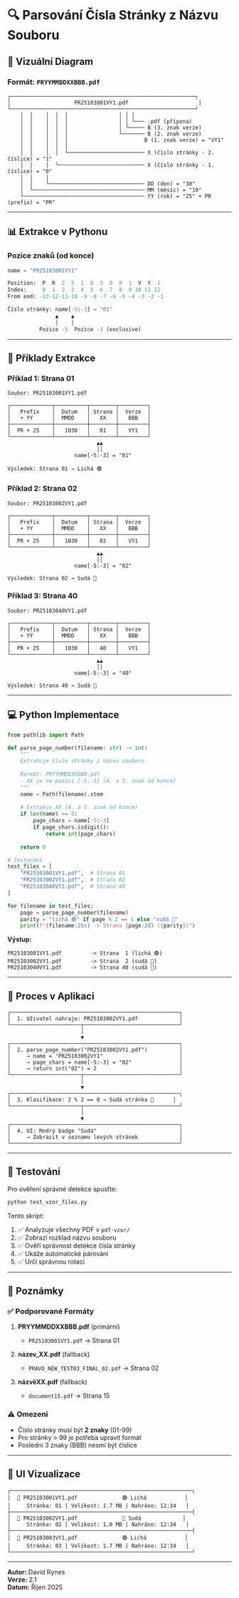 # 🔍 Parsování Čísla Stránky z Názvu Souboru

## 📐 Vizuální Diagram

### Formát: `PRYYMMDDXXBBB.pdf`

```
┌──────────────────────────────────────────────────────────┐
│                    PR25103001VY1.pdf                      │
└──────────────────────────────────────────────────────────┘
    │  │    │  │  │                │ │ │
    │  │    │  │  │                │ │ └─── .pdf (přípona)
    │  │    │  │  │                │ └───── B (3. znak verze)
    │  │    │  │  │                └─────── B (2. znak verze)
    │  │    │  │  │                        B (1. znak verze) = "VY1"
    │  │    │  │  │
    │  │    │  │  └──────────────────────── X (číslo stránky - 2. číslice) = "1"
    │  │    │  └─────────────────────────── X (číslo stránky - 1. číslice) = "0"
    │  │    │
    │  │    └────────────────────────────── DD (den) = "30"
    │  └─────────────────────────────────── MM (měsíc) = "10"
    └────────────────────────────────────── YY (rok) = "25" + PR (prefix) = "PR"
```

---

## 📊 Extrakce v Pythonu

### Pozice znaků (od konce)

```python
name = "PR25103001VY1"

Position:  P  R  2  5  1  0  3  0  0  1  V  Y  1
Index:     0  1  2  3  4  5  6  7  8  9 10 11 12
From end: -13-12-11-10 -9 -8 -7 -6 -5 -4 -3 -2 -1

Číslo stránky: name[-5:-3] = "01"
               ▲    ▲
               │    │
          Pozice -5  Pozice -3 (exclusive)
```

---

## 🎯 Příklady Extrakce

### Příklad 1: Strana 01

```
Soubor: PR25103001VY1.pdf

┌─────────────┬──────────┬────────┬─────────┐
│   Prefix    │  Datum   │ Strana │  Verze  │
│   + YY      │  MMDD    │   XX   │   BBB   │
├─────────────┼──────────┼────────┼─────────┤
│  PR + 25    │   1030   │   01   │   VY1   │
└─────────────┴──────────┴────────┴─────────┘
                            ▲▲
                            ││
                     name[-5:-3] = "01"

Výsledek: Strana 01 → Lichá 🟢
```

### Příklad 2: Strana 02

```
Soubor: PR25103002VY1.pdf

┌─────────────┬──────────┬────────┬─────────┐
│   Prefix    │  Datum   │ Strana │  Verze  │
│   + YY      │  MMDD    │   XX   │   BBB   │
├─────────────┼──────────┼────────┼─────────┤
│  PR + 25    │   1030   │   02   │   VY1   │
└─────────────┴──────────┴────────┴─────────┘
                            ▲▲
                            ││
                     name[-5:-3] = "02"

Výsledek: Strana 02 → Sudá 🔵
```

### Příklad 3: Strana 40

```
Soubor: PR25103040VY1.pdf

┌─────────────┬──────────┬────────┬─────────┐
│   Prefix    │  Datum   │ Strana │  Verze  │
│   + YY      │  MMDD    │   XX   │   BBB   │
├─────────────┼──────────┼────────┼─────────┤
│  PR + 25    │   1030   │   40   │   VY1   │
└─────────────┴──────────┴────────┴─────────┘
                            ▲▲
                            ││
                     name[-5:-3] = "40"

Výsledek: Strana 40 → Sudá 🔵
```

---

## 💻 Python Implementace

```python
from pathlib import Path

def parse_page_number(filename: str) -> int:
    """
    Extrahuje číslo stránky z názvu souboru.
    
    Formát: PRYYMMDDXXBBB.pdf
    - XX je na pozici [-5:-3] (4. a 5. znak od konce)
    """
    name = Path(filename).stem
    
    # Extrakce XX (4. a 5. znak od konce)
    if len(name) >= 5:
        page_chars = name[-5:-3]
        if page_chars.isdigit():
            return int(page_chars)
    
    return 0

# Testování
test_files = [
    "PR25103001VY1.pdf",  # Strana 01
    "PR25103002VY1.pdf",  # Strana 02
    "PR25103040VY1.pdf",  # Strana 40
]

for filename in test_files:
    page = parse_page_number(filename)
    parity = "lichá 🟢" if page % 2 == 1 else "sudá 🔵"
    print(f"{filename:25s} -> Strana {page:2d} ({parity})")
```

**Výstup:**
```
PR25103001VY1.pdf         -> Strana  1 (lichá 🟢)
PR25103002VY1.pdf         -> Strana  2 (sudá 🔵)
PR25103040VY1.pdf         -> Strana 40 (sudá 🔵)
```

---

## 🔄 Proces v Aplikaci

```
┌─────────────────────────────────────────────────────┐
│  1. Uživatel nahraje: PR25103002VY1.pdf             │
└──────────────────────┬──────────────────────────────┘
                       │
                       ▼
┌─────────────────────────────────────────────────────┐
│  2. parse_page_number("PR25103002VY1.pdf")          │
│     → name = "PR25103002VY1"                        │
│     → page_chars = name[-5:-3] = "02"               │
│     → return int("02") = 2                          │
└──────────────────────┬──────────────────────────────┘
                       │
                       ▼
┌─────────────────────────────────────────────────────┐
│  3. Klasifikace: 2 % 2 == 0 → Sudá stránka 🔵      │
└──────────────────────┬──────────────────────────────┘
                       │
                       ▼
┌─────────────────────────────────────────────────────┐
│  4. UI: Modrý badge "Sudá"                          │
│     → Zobrazit v seznamu levých stránek             │
└─────────────────────────────────────────────────────┘
```

---

## 🧪 Testování

Pro ověření správné detekce spusťte:

```bash
python test_vzor_files.py
```

Tento skript:
1. ✅ Analyzuje všechny PDF v `pdf-vzor/`
2. ✅ Zobrazí rozklad názvu souboru
3. ✅ Ověří správnost detekce čísla stránky
4. ✅ Ukáže automatické párování
5. ✅ Určí správnou rotaci

---

## 📝 Poznámky

### ✅ Podporované Formáty

1. **PRYYMMDDXXBBB.pdf** (primární)
   - `PR25103001VY1.pdf` → Strana 01

2. **název_XX.pdf** (fallback)
   - `PRAVO_NEW_TEST03_FINAL_02.pdf` → Strana 02

3. **názvěXX.pdf** (fallback)
   - `document15.pdf` → Strana 15

### ⚠️ Omezení

- Číslo stránky musí být **2 znaky** (01-99)
- Pro stránky > 99 je potřeba upravit formát
- Poslední 3 znaky (BBB) nesmí být číslice

---

## 🎨 UI Vizualizace

```
┌─────────────────────────────────────────────────────────┐
│  📄 PR25103001VY1.pdf              🟢 Lichá            │
│     Stránka: 01 | Velikost: 1.7 MB | Nahráno: 12:34   │
├─────────────────────────────────────────────────────────┤
│  📄 PR25103002VY1.pdf              🔵 Sudá             │
│     Stránka: 02 | Velikost: 1.0 MB | Nahráno: 12:34   │
├─────────────────────────────────────────────────────────┤
│  📄 PR25103003VY1.pdf              🟢 Lichá            │
│     Stránka: 03 | Velikost: 1.7 MB | Nahráno: 12:34   │
└─────────────────────────────────────────────────────────┘
```

---

**Autor:** David Rynes  
**Verze:** 2.1  
**Datum:** Říjen 2025

